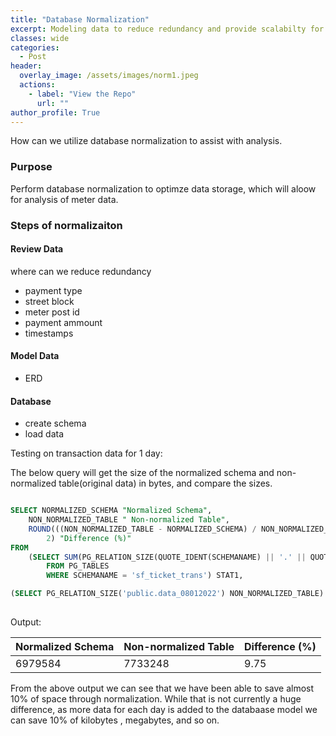 ```yaml
---
title: "Database Normalization"
excerpt: Modeling data to reduce redundancy and provide scalabilty for reporting
classes: wide
categories:
  - Post
header:
  overlay_image: /assets/images/norm1.jpeg
  actions:
    - label: "View the Repo" 
      url: ""
author_profile: True 
---
```

How can we utilize database normalization to assist with analysis. 

### Purpose 
Perform database normalization to optimze data storage, which will aloow for analysis of meter data.


### Steps of normalizaiton 

#### Review Data 
where can we reduce redundancy 
- payment type
- street block
- meter post id 
- payment ammount 
- timestamps 


#### Model Data 
- ERD  


#### Database 
- create schema 
- load data 


Testing on transaction data for 1 day: 

The below query will get the size of the normalized schema and non-normalized table(original data) in bytes, and compare the sizes.

```sql

SELECT NORMALIZED_SCHEMA "Normalized Schema",
	NON_NORMALIZED_TABLE " Non-normalized Table",
	ROUND(((NON_NORMALIZED_TABLE - NORMALIZED_SCHEMA) / NON_NORMALIZED_TABLE) * 100,
		2) "Difference (%)"
FROM
	(SELECT SUM(PG_RELATION_SIZE(QUOTE_IDENT(SCHEMANAME) || '.' || QUOTE_IDENT(TABLENAME))) NORMALIZED_SCHEMA
		FROM PG_TABLES
		WHERE SCHEMANAME = 'sf_ticket_trans') STAT1,

(SELECT PG_RELATION_SIZE('public.data_08012022') NON_NORMALIZED_TABLE) STAT2	
	
```


Output: 
<table>
<thead>
<tr>
  <th>Normalized Schema</th>
  <th>Non-normalized Table </th>
 <th>Difference (%) </th>
</tr>
</thead>
<tbody>
<tr>
  <td>6979584</td>
  <td>7733248</td>
  <td>9.75</td>
</tr>
</tbody>
</table>
  
From the above output we can see that we have been able to save almost 10% of space through normalization. While that is not currently a huge difference, as more data for each day is added to the databaase model we can save 10% of kilobytes , megabytes, and so on. 






